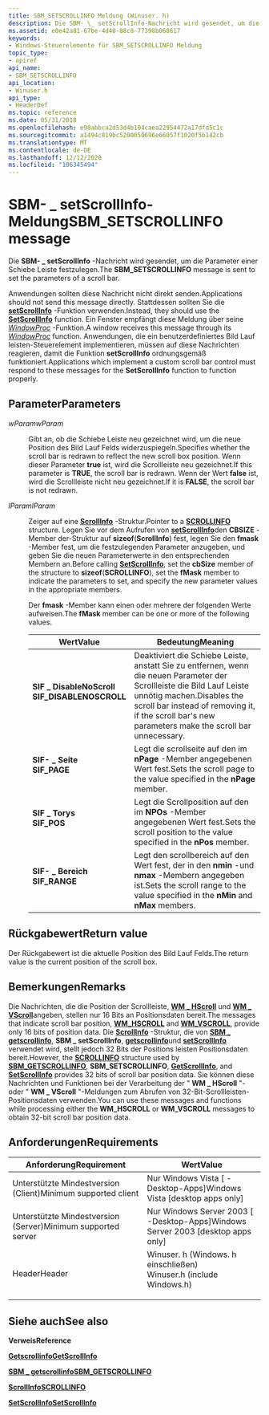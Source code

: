 ```yaml
---
title: SBM_SETSCROLLINFO Meldung (Winuser. h)
description: Die SBM- \_ setScrollInfo-Nachricht wird gesendet, um die Parameter einer Schiebe Leiste festzulegen.
ms.assetid: e0e42a81-67be-4d40-88c8-77398b068617
keywords:
- Windows-Steuerelemente für SBM_SETSCROLLINFO Meldung
topic_type:
- apiref
api_name:
- SBM_SETSCROLLINFO
api_location:
- Winuser.h
api_type:
- HeaderDef
ms.topic: reference
ms.date: 05/31/2018
ms.openlocfilehash: e98abbca2d53d4b104caea22954472a17dfd5c1c
ms.sourcegitcommit: a1494c819bc5200050696e66057f1020f5b142cb
ms.translationtype: MT
ms.contentlocale: de-DE
ms.lasthandoff: 12/12/2020
ms.locfileid: "106345494"
---
```

# <a name="sbm_setscrollinfo-message"></a><span data-ttu-id="c12a6-104">SBM- \_ setScrollInfo-Meldung</span><span class="sxs-lookup"><span data-stu-id="c12a6-104">SBM\_SETSCROLLINFO message</span></span>

<span data-ttu-id="c12a6-105">Die **SBM- \_ setScrollInfo** -Nachricht wird gesendet, um die Parameter einer Schiebe Leiste festzulegen.</span><span class="sxs-lookup"><span data-stu-id="c12a6-105">The **SBM\_SETSCROLLINFO** message is sent to set the parameters of a scroll bar.</span></span>

<span data-ttu-id="c12a6-106">Anwendungen sollten diese Nachricht nicht direkt senden.</span><span class="sxs-lookup"><span data-stu-id="c12a6-106">Applications should not send this message directly.</span></span> <span data-ttu-id="c12a6-107">Stattdessen sollten Sie die [**setScrollInfo**](/windows/desktop/api/Winuser/nf-winuser-setscrollinfo) -Funktion verwenden.</span><span class="sxs-lookup"><span data-stu-id="c12a6-107">Instead, they should use the [**SetScrollInfo**](/windows/desktop/api/Winuser/nf-winuser-setscrollinfo) function.</span></span> <span data-ttu-id="c12a6-108">Ein Fenster empfängt diese Meldung über seine [*WindowProc*](/previous-versions/windows/desktop/legacy/ms633573(v=vs.85)) -Funktion.</span><span class="sxs-lookup"><span data-stu-id="c12a6-108">A window receives this message through its [*WindowProc*](/previous-versions/windows/desktop/legacy/ms633573(v=vs.85)) function.</span></span> <span data-ttu-id="c12a6-109">Anwendungen, die ein benutzerdefiniertes Bild Lauf leisten-Steuerelement implementieren, müssen auf diese Nachrichten reagieren, damit die Funktion **setScrollInfo** ordnungsgemäß funktioniert.</span><span class="sxs-lookup"><span data-stu-id="c12a6-109">Applications which implement a custom scroll bar control must respond to these messages for the **SetScrollInfo** function to function properly.</span></span>

## <a name="parameters"></a><span data-ttu-id="c12a6-110">Parameter</span><span class="sxs-lookup"><span data-stu-id="c12a6-110">Parameters</span></span>

<dl> <dt>

<span data-ttu-id="c12a6-111">*wParam*</span><span class="sxs-lookup"><span data-stu-id="c12a6-111">*wParam*</span></span> 
</dt> <dd>

<span data-ttu-id="c12a6-112">Gibt an, ob die Schiebe Leiste neu gezeichnet wird, um die neue Position des Bild Lauf Felds widerzuspiegeln.</span><span class="sxs-lookup"><span data-stu-id="c12a6-112">Specifies whether the scroll bar is redrawn to reflect the new scroll box position.</span></span> <span data-ttu-id="c12a6-113">Wenn dieser Parameter **true** ist, wird die Scrollleiste neu gezeichnet.</span><span class="sxs-lookup"><span data-stu-id="c12a6-113">If this parameter is **TRUE**, the scroll bar is redrawn.</span></span> <span data-ttu-id="c12a6-114">Wenn der Wert **false** ist, wird die Scrollleiste nicht neu gezeichnet.</span><span class="sxs-lookup"><span data-stu-id="c12a6-114">If it is **FALSE**, the scroll bar is not redrawn.</span></span>

</dd> <dt>

<span data-ttu-id="c12a6-115">*lParam*</span><span class="sxs-lookup"><span data-stu-id="c12a6-115">*lParam*</span></span> 
</dt> <dd>

<span data-ttu-id="c12a6-116">Zeiger auf eine [**ScrollInfo**](/windows/win32/api/winuser/ns-winuser-scrollinfo) -Struktur.</span><span class="sxs-lookup"><span data-stu-id="c12a6-116">Pointer to a [**SCROLLINFO**](/windows/win32/api/winuser/ns-winuser-scrollinfo) structure.</span></span> <span data-ttu-id="c12a6-117">Legen Sie vor dem Aufrufen von [**setScrollInfo**](/windows/desktop/api/Winuser/nf-winuser-setscrollinfo)den **CBSIZE** -Member der-Struktur auf **sizeof**(**ScrollInfo**) fest, legen Sie den **fmask** -Member fest, um die festzulegenden Parameter anzugeben, und geben Sie die neuen Parameterwerte in den entsprechenden Membern an.</span><span class="sxs-lookup"><span data-stu-id="c12a6-117">Before calling [**SetScrollInfo**](/windows/desktop/api/Winuser/nf-winuser-setscrollinfo), set the **cbSize** member of the structure to **sizeof**(**SCROLLINFO**), set the **fMask** member to indicate the parameters to set, and specify the new parameter values in the appropriate members.</span></span>

<span data-ttu-id="c12a6-118">Der **fmask** -Member kann einen oder mehrere der folgenden Werte aufweisen.</span><span class="sxs-lookup"><span data-stu-id="c12a6-118">The **fMask** member can be one or more of the following values.</span></span>



| <span data-ttu-id="c12a6-119">Wert</span><span class="sxs-lookup"><span data-stu-id="c12a6-119">Value</span></span>                                                                                                                                                                           | <span data-ttu-id="c12a6-120">Bedeutung</span><span class="sxs-lookup"><span data-stu-id="c12a6-120">Meaning</span></span>                                                                                                                        |
|---------------------------------------------------------------------------------------------------------------------------------------------------------------------------------|--------------------------------------------------------------------------------------------------------------------------------|
| <span id="SIF_DISABLENOSCROLL"></span><span id="sif_disablenoscroll"></span><dl> <span data-ttu-id="c12a6-121"><dt>**SIF \_ DisableNoScroll**</dt></span><span class="sxs-lookup"><span data-stu-id="c12a6-121"><dt>**SIF\_DISABLENOSCROLL**</dt></span></span> </dl> | <span data-ttu-id="c12a6-122">Deaktiviert die Schiebe Leiste, anstatt Sie zu entfernen, wenn die neuen Parameter der Scrollleiste die Bild Lauf Leiste unnötig machen.</span><span class="sxs-lookup"><span data-stu-id="c12a6-122">Disables the scroll bar instead of removing it, if the scroll bar's new parameters make the scroll bar unnecessary.</span></span><br/> |
| <span id="SIF_PAGE"></span><span id="sif_page"></span><dl> <span data-ttu-id="c12a6-123"><dt>**SIF- \_ Seite**</dt></span><span class="sxs-lookup"><span data-stu-id="c12a6-123"><dt>**SIF\_PAGE**</dt></span></span> </dl>                                  | <span data-ttu-id="c12a6-124">Legt die scrollseite auf den im **nPage** -Member angegebenen Wert fest.</span><span class="sxs-lookup"><span data-stu-id="c12a6-124">Sets the scroll page to the value specified in the **nPage** member.</span></span><br/>                                                |
| <span id="SIF_POS"></span><span id="sif_pos"></span><dl> <span data-ttu-id="c12a6-125"><dt>**SIF \_ Torys**</dt></span><span class="sxs-lookup"><span data-stu-id="c12a6-125"><dt>**SIF\_POS**</dt></span></span> </dl>                                     | <span data-ttu-id="c12a6-126">Legt die Scrollposition auf den im **NPOs** -Member angegebenen Wert fest.</span><span class="sxs-lookup"><span data-stu-id="c12a6-126">Sets the scroll position to the value specified in the **nPos** member.</span></span> <br/>                                            |
| <span id="SIF_RANGE"></span><span id="sif_range"></span><dl> <span data-ttu-id="c12a6-127"><dt>**SIF- \_ Bereich**</dt></span><span class="sxs-lookup"><span data-stu-id="c12a6-127"><dt>**SIF\_RANGE**</dt></span></span> </dl>                               | <span data-ttu-id="c12a6-128">Legt den scrollbereich auf den Wert fest, der in den **nmin** -und **nmax** -Membern angegeben ist.</span><span class="sxs-lookup"><span data-stu-id="c12a6-128">Sets the scroll range to the value specified in the **nMin** and **nMax** members.</span></span> <br/>                                 |



 

</dd> </dl>

## <a name="return-value"></a><span data-ttu-id="c12a6-129">Rückgabewert</span><span class="sxs-lookup"><span data-stu-id="c12a6-129">Return value</span></span>

<span data-ttu-id="c12a6-130">Der Rückgabewert ist die aktuelle Position des Bild Lauf Felds.</span><span class="sxs-lookup"><span data-stu-id="c12a6-130">The return value is the current position of the scroll box.</span></span>

## <a name="remarks"></a><span data-ttu-id="c12a6-131">Bemerkungen</span><span class="sxs-lookup"><span data-stu-id="c12a6-131">Remarks</span></span>

<span data-ttu-id="c12a6-132">Die Nachrichten, die die Position der Scrollleiste, [**WM \_ HScroll**](wm-hscroll.md) und [**WM \_ VScroll**](wm-vscroll.md)angeben, stellen nur 16 Bits an Positionsdaten bereit.</span><span class="sxs-lookup"><span data-stu-id="c12a6-132">The messages that indicate scroll bar position, [**WM\_HSCROLL**](wm-hscroll.md) and [**WM\_VSCROLL**](wm-vscroll.md), provide only 16 bits of position data.</span></span> <span data-ttu-id="c12a6-133">Die [**ScrollInfo**](/windows/win32/api/winuser/ns-winuser-scrollinfo) -Struktur, die von [**SBM \_ getscrollinfo**](sbm-getscrollinfo.md), **SBM \_ setScrollInfo**, [**getscrollinfo**](/windows/desktop/api/Winuser/nf-winuser-getscrollinfo)und [**setScrollInfo**](/windows/desktop/api/Winuser/nf-winuser-setscrollinfo) verwendet wird, stellt jedoch 32 Bits der Positions leisten Positionsdaten bereit.</span><span class="sxs-lookup"><span data-stu-id="c12a6-133">However, the [**SCROLLINFO**](/windows/win32/api/winuser/ns-winuser-scrollinfo) structure used by [**SBM\_GETSCROLLINFO**](sbm-getscrollinfo.md), **SBM\_SETSCROLLINFO**, [**GetScrollInfo**](/windows/desktop/api/Winuser/nf-winuser-getscrollinfo), and [**SetScrollInfo**](/windows/desktop/api/Winuser/nf-winuser-setscrollinfo) provides 32 bits of scroll bar position data.</span></span> <span data-ttu-id="c12a6-134">Sie können diese Nachrichten und Funktionen bei der Verarbeitung der " **WM \_ HScroll** "-oder " **WM \_ VScroll** "-Meldungen zum Abrufen von 32-Bit-Scrollleisten-Positionsdaten verwenden.</span><span class="sxs-lookup"><span data-stu-id="c12a6-134">You can use these messages and functions while processing either the **WM\_HSCROLL** or **WM\_VSCROLL** messages to obtain 32-bit scroll bar position data.</span></span>

## <a name="requirements"></a><span data-ttu-id="c12a6-135">Anforderungen</span><span class="sxs-lookup"><span data-stu-id="c12a6-135">Requirements</span></span>



| <span data-ttu-id="c12a6-136">Anforderung</span><span class="sxs-lookup"><span data-stu-id="c12a6-136">Requirement</span></span> | <span data-ttu-id="c12a6-137">Wert</span><span class="sxs-lookup"><span data-stu-id="c12a6-137">Value</span></span> |
|-------------------------------------|----------------------------------------------------------------------------------------------------------|
| <span data-ttu-id="c12a6-138">Unterstützte Mindestversion (Client)</span><span class="sxs-lookup"><span data-stu-id="c12a6-138">Minimum supported client</span></span><br/> | <span data-ttu-id="c12a6-139">Nur Windows Vista \[ -Desktop-Apps\]</span><span class="sxs-lookup"><span data-stu-id="c12a6-139">Windows Vista \[desktop apps only\]</span></span><br/>                                                           |
| <span data-ttu-id="c12a6-140">Unterstützte Mindestversion (Server)</span><span class="sxs-lookup"><span data-stu-id="c12a6-140">Minimum supported server</span></span><br/> | <span data-ttu-id="c12a6-141">Nur Windows Server 2003 \[ -Desktop-Apps\]</span><span class="sxs-lookup"><span data-stu-id="c12a6-141">Windows Server 2003 \[desktop apps only\]</span></span><br/>                                                     |
| <span data-ttu-id="c12a6-142">Header</span><span class="sxs-lookup"><span data-stu-id="c12a6-142">Header</span></span><br/>                   | <dl> <span data-ttu-id="c12a6-143"><dt>Winuser. h (Windows. h einschließen)</dt></span><span class="sxs-lookup"><span data-stu-id="c12a6-143"><dt>Winuser.h (include Windows.h)</dt></span></span> </dl> |



## <a name="see-also"></a><span data-ttu-id="c12a6-144">Siehe auch</span><span class="sxs-lookup"><span data-stu-id="c12a6-144">See also</span></span>

<dl> <dt>

<span data-ttu-id="c12a6-145">**Verweis**</span><span class="sxs-lookup"><span data-stu-id="c12a6-145">**Reference**</span></span>
</dt> <dt>

[<span data-ttu-id="c12a6-146">**Getscrollinfo**</span><span class="sxs-lookup"><span data-stu-id="c12a6-146">**GetScrollInfo**</span></span>](/windows/desktop/api/Winuser/nf-winuser-getscrollinfo)
</dt> <dt>

[<span data-ttu-id="c12a6-147">**SBM \_ getscrollinfo**</span><span class="sxs-lookup"><span data-stu-id="c12a6-147">**SBM\_GETSCROLLINFO**</span></span>](sbm-getscrollinfo.md)
</dt> <dt>

[<span data-ttu-id="c12a6-148">**ScrollInfo**</span><span class="sxs-lookup"><span data-stu-id="c12a6-148">**SCROLLINFO**</span></span>](/windows/win32/api/winuser/ns-winuser-scrollinfo)
</dt> <dt>

[<span data-ttu-id="c12a6-149">**SetScrollInfo**</span><span class="sxs-lookup"><span data-stu-id="c12a6-149">**SetScrollInfo**</span></span>](/windows/desktop/api/Winuser/nf-winuser-setscrollinfo)
</dt> </dl>

 

